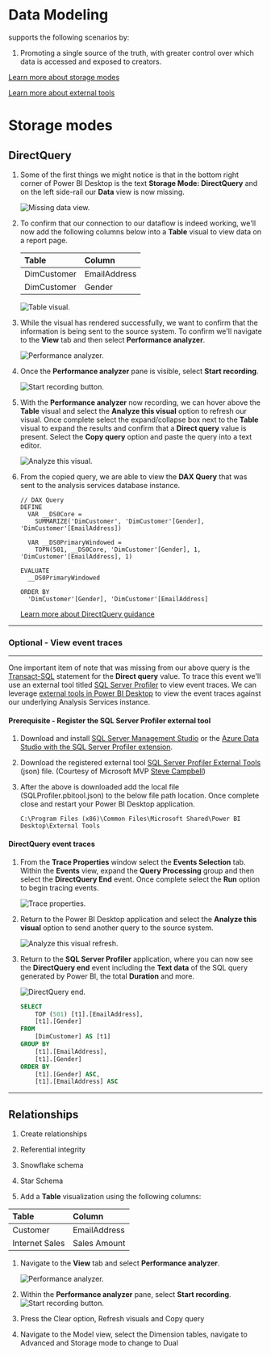 # Data Modeling

 supports the following scenarios by:

1. Promoting a single source of the truth, with greater control over which data is accessed and exposed to creators.

[Learn more about storage modes](https://docs.microsoft.com/power-bi/transform-model/dataflows/dataflows-introduction-self-service)

[Learn more about external tools](https://docs.microsoft.com/power-bi/transform-model/desktop-external-tools)

# Storage modes

## DirectQuery

1. Some of the first things we might notice is that in the bottom right corner of Power BI Desktop is the text **Storage Mode: DirectQuery** and on the left side-rail our **Data** view is now missing.

    ![Missing data view.](./Media/MissingDataView.png)

1. To confirm that our connection to our dataflow is indeed working, we'll now add the following columns below into a **Table** visual to view data on a report page.

    | Table | Column |
    |:----- | :------ |
    | DimCustomer | EmailAddress|
    | DimCustomer | Gender |

    ![Table visual.](./Media/TableVisual.png)

1. While the visual has rendered successfully, we want to confirm that the information is being sent to the source system. To confirm we'll navigate to the **View** tab and then select **Performance analyzer**.

    ![Performance analyzer.](./Media/PerformanceAnalyzer.png)

1. Once the **Performance analyzer** pane is visible, select **Start recording**.
    
    ![Start recording button.](./Media/StartRecording.png)

1. With the **Performance analyzer** now recording, we can hover above the **Table** visual and select the **Analyze this visual** option to refresh our visual. Once complete select the expand/collapse box next to the **Table** visual to expand the results and confirm that a **Direct query** value is present. Select the **Copy query** option and paste the query into a text editor.

    ![Analyze this visual.](./Media/AnalyzeThisVisual.png)

1. From the copied query, we are able to view the **DAX Query** that was sent to the analysis services database instance.

    ```dax
    // DAX Query
    DEFINE
      VAR __DS0Core = 
        SUMMARIZE('DimCustomer', 'DimCustomer'[Gender], 'DimCustomer'[EmailAddress])
    
      VAR __DS0PrimaryWindowed = 
        TOPN(501, __DS0Core, 'DimCustomer'[Gender], 1, 'DimCustomer'[EmailAddress], 1)
    
    EVALUATE
      __DS0PrimaryWindowed
    
    ORDER BY
      'DimCustomer'[Gender], 'DimCustomer'[EmailAddress]
    ```
    [Learn more about DirectQuery guidance](https://docs.microsoft.com/en-us/power-bi/guidance/directquery-model-guidance)

---

### Optional - View event traces

---

One important item of note that was missing from our above query is the [Transact-SQL](https://docs.microsoft.com/learn/modules/introduction-to-transact-sql/) statement for the **Direct query** value. To trace this event we'll use an external tool titled [SQL Server Profiler](https://docs.microsoft.com/sql/tools/sql-server-profiler/sql-server-profiler) to view event traces. We can leverage [external tools in Power BI Desktop](https://docs.microsoft.com/power-bi/transform-model/desktop-external-tools) to view the event traces against our underlying Analysis Services instance.


#### Prerequisite - Register the SQL Server Profiler external tool

1. Download and install [SQL Server Management Studio](https://docs.microsoft.com/en-us/sql/ssms/download-sql-server-management-studio-ssms) or the [Azure Data Studio with the SQL Server Profiler extension](https://docs.microsoft.com/sql/azure-data-studio/extensions/sql-server-profiler-extension?view=sql-server-ver15).

1. Download the registered external tool [SQL Server Profiler External Tools](https://raw.githubusercontent.com/microsoft/pbiworkshops/main/Day%20After%20Dashboard%20in%20a%20Day/Source_Files/SQLProfiler.pbitool.json) (json) file. (Courtesy of Microsoft MVP [Steve Campbell](https://mvp.microsoft.com/PublicProfile/5004099))

1. After the above is downloaded add the local file (SQLProfiler.pbitool.json) to the below file path location. Once complete close and restart your Power BI Desktop application.

    ```
    C:\Program Files (x86)\Common Files\Microsoft Shared\Power BI Desktop\External Tools
    ```

#### DirectQuery event traces

1. From the **Trace Properties** window select the **Events Selection** tab. Within the **Events** view, expand the **Query Processing** group and then select the **DirectQuery End** event. Once complete select the **Run** option to begin tracing events.

    ![Trace properties.](./Media/TraceProperties.png)

1. Return to the Power BI Desktop application and select the **Analyze this visual** option to send another query to the source system.

    ![Analyze this visual refresh.](./Media/AnalyzeThisVisualRefresh.png)

1. Return to the **SQL Server Profiler** application, where you can now see the **DirectQuery end** event including the **Text data** of the SQL query generated by Power BI, the total **Duration** and more.

    ![DirectQuery end.](./Media/DirectQueryEnd.png)

    ```sql
    SELECT
        TOP (501) [t1].[EmailAddress],
        [t1].[Gender]
    FROM
        [DimCustomer] AS [t1]
    GROUP BY
        [t1].[EmailAddress],
        [t1].[Gender]
    ORDER BY
        [t1].[Gender] ASC,
        [t1].[EmailAddress] ASC
    ```

---

## Relationships

1. Create relationships
1. Referential integrity
1. Snowflake schema
1. Star Schema

1. Add a **Table** visualization using the following columns:

| Table | Column |
|:----- | :------ |
| Customer | EmailAddress|
| Internet Sales | Sales Amount |



1. Navigate to the **View** tab and select **Performance analyzer**.

    ![Performance analyzer.](./Media/PerformanceAnalyzer.png)

1. Within the **Performance analyzer** pane, select **Start recording**.
    ![Start recording button.](./Media/StartRecording.png)

1.	Press the Clear option, Refresh visuals and Copy query
1.	Navigate to the Model view, select the Dimension tables, navigate to Advanced and Storage mode to change to Dual